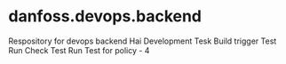 # danfoss.devops.backend
Respository for devops backend
Hai Development 
Tesk Build trigger
Test Run
Check Test Run
Test for policy - 4

